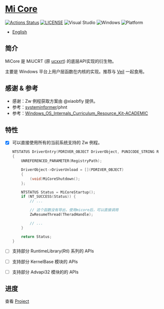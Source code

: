 # [Mi Core](https://github.com/MiroKaku/micore)

[![Actions Status](https://img.shields.io/github/actions/workflow/status/MiroKaku/micore/build.svg)](https://github.com/MiroKaku/micore/actions)
[![LICENSE](https://img.shields.io/badge/license-MIT-blue.svg)](https://github.com/MiroKaku/micore/blob/master/LICENSE)
![Visual Studio](https://img.shields.io/badge/Visual%20Studio-2022-purple.svg)
![Windows](https://img.shields.io/badge/Windows-7+-orange.svg)
![Platform](https://img.shields.io/badge/Windows-X86%7CX64%7CARM64-%23FFBCD9)

* [English](https://github.com/MiroKaku/micore/blob/master/README.md)

## 简介
MiCore 是 MiUCRT (原 [ucxxrt](https://github.com/MiroKaku/ucxxrt)) 的底层API实现的衍生物。

主要是 Windows 平台上用户层函数在内核的实现。推荐与 [Veil](https://github.com/MiroKaku/Veil) 一起食用。

## 感谢 & 参考
* 感谢：Zw 例程获取方案由 @xiaobfly 提供。
* 参考：[systeminformer](https://github.com/winsiderss/systeminformer)/phnt
* 参考：[Windows_OS_Internals_Curriculum_Resource_Kit-ACADEMIC](https://github.com/MeeSong/Windows_OS_Internals_Curriculum_Resource_Kit-ACADEMIC)

## 特性

- [x] 可以直接使用所有的当前系统支持的 Zw 例程。
    ```C
    NTSTATUS DriverEntry(PDRIVER_OBJECT DriverObject, PUNICODE_STRING RegistryPath)
    {
        UNREFERENCED_PARAMETER(RegistryPath);

        DriverObject->DriverUnload = [](PDRIVER_OBJECT)
        {
            (void)MiCoreShutdown();
        };

        NTSTATUS Status = MiCoreStartup();
        if (NT_SUCCESS(Status)) {
            // ...

            // 这个函数没有导出，使用micore后，可以直接调用
            ZwResumeThread(TheradHandle);

            // ...
        }

        return Status;
    }
    ```

- [ ] 支持部分 RuntimeLibrary(Rtl) 系列的 APIs
- [ ] 支持部分 KernelBase 模块的 APIs
- [ ] 支持部分 Advapi32 模块的的 APIs

## 进度
查看 [Project](https://github.com/users/MiroKaku/projects/1/views/1)
